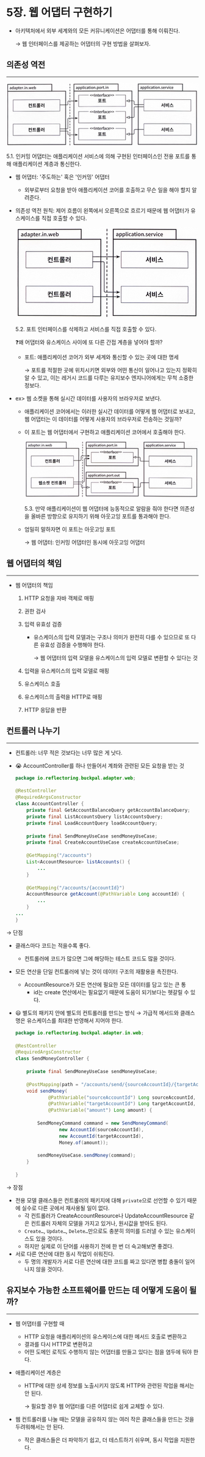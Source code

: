 # 5장. 웹 어댑터 구현하기

- 아키텍처에서 외부 세계와의 모든 커뮤니케이션은 어댑터를 통해 이뤄진다.
    
    → 웹 인터페이스를 제공하는 어댑터의 구현 방법을 살펴보자.
    

## 의존성 역전

---

![5.1. 인커밍 어댑터는 애플리케이션 서비스에 의해 구현된 인터페이스인 전용 포트를 통해 애플리케이션 계층과 통신한다.](./image/5/image.png)

5.1. 인커밍 어댑터는 애플리케이션 서비스에 의해 구현된 인터페이스인 전용 포트를 통해 애플리케이션 계층과 통신한다.

- 웹 어댑터: '주도하는' 혹은 '인커밍' 어댑터
    - 외부로부터 요청을 받아 애플리케이션 코어를 호출하고 무슨 일을 해야 할지 알려준다.

- 의존성 역전 원칙: 제어 흐름이 왼쪽에서 오른쪽으로 흐르기 때문에 웹 어댑터가 유스케이스를 직접 호출할 수 있다.
    
    ![5.2. 포트 인터페이스를 삭제하고 서비스를 직접 호출할 수 있다.](./image/5/image%201.png)
    
    5.2. 포트 인터페이스를 삭제하고 서비스를 직접 호출할 수 있다.
    
    ❓왜 어댑터와 유스케이스 사이에 또 다른 간접 계층을 넣어야 할까?
    
    - 포트: 애플리케이션 코어가 외부 세계와 통신할 수 있는 곳에 대한 명세
        
        → 포트를 적절한 곳에 위치시키면 외부와 어떤 통신이 일어나고 있는지 정확히 알 수 있고, 이는 레거시 코드를 다루는 유지보수 엔지니어에게는 무척 소중한 정보다.
        

- ex> 웹 소켓을 통해 실시간 데이터를 사용자의 브라우저로 보낸다.
    - 애플리케이션 코어에서는 이러한 실시간 데이터를 어떻게 웹 어댑터로 보내고, 웹 어댑터는 이 데이터를 어떻게 사용자의 브라우저로 전송하는 것일까?
    - 이 포트는 웹 어댑터에서 구현하고 애플리케이션 코어에서 호출해야 한다.
        
        ![5.3. 만약 애플리케이션이 웹 어댑터에 능동적으로 알람을 줘야 한다면 의존성을 올바른 방향으로 유지하기 위해 아웃고잉 포트를 통과해야 한다.](./image/5/image%202.png)
        
        5.3. 만약 애플리케이션이 웹 어댑터에 능동적으로 알람을 줘야 한다면 의존성을 올바른 방향으로 유지하기 위해 아웃고잉 포트를 통과해야 한다.
        
    - 엄밀히 말하자면 이 포트는 아웃고잉 포트
        
        → 웹 어댑터: 인커밍 어댑터인 동시에 아웃고잉 어댑터
        

## 웹 어댑터의 책임

---

- 웹 어댑터의 책임
    1. HTTP 요청을 자바 객체로 매핑
    2. 권한 검사
    3. 입력 유효성 검증
        - 유스케이스의 입력 모델과는 구조나 의미가 완전히 다를 수 있으므로 또 다른 유효성 검증을 수행해야 한다.
            
            → 웹 어댑터의 입력 모델을 유스케이스의 입력 모델로 변환할 수 있다는 것
            
    4. 입력을 유스케이스의 입력 모델로 매핑
    5. 유스케이스 호출
    6. 유스케이스의 출력을 HTTP로 매핑
    7. HTTP 응답을 반환

## 컨트롤러 나누기

---

- 컨트롤러: 너무 적은 것보다는 너무 많은 게 낫다.
- 😭 AccountController를 하나 만들어서 계좌와 관련된 모든 요청을 받는 것
    
    ```java
    package io.reflectoring.buckpal.adapter.web;
    
    @RestController
    @RequiredArgsConstructor
    class AccountController {
    	private final GetAccountBalanceQuery getAccountBalanceQuery;
    	private final ListAccountsQuery listAccountsQuery;
    	private final LoadAccountQuery loadAccountQuery;
    
    	private final SendMoneyUseCase sendMoneyUseCase;
    	private final CreateAccountUseCase createAccountUseCase;
    
    	@GetMapping("/accounts")
    	List<AccountResource> listAccounts() {
    		...
    	}
    
    	@GetMapping("/accounts/{accountId}")
    	AccountResource getAccount(@PathVariable Long accountId) {
    		...
    	}
    ...
    }
    ```
    

→ 단점

- 클래스마다 코드는 적을수록 좋다.
    - 컨트롤러에 코드가 많으면 그에 해당하는 테스트 코드도 많을 것이다.
- 모든 연산을 단일 컨트롤러에 넣는 것이 데이터 구조의 재활용을 촉진한다.
    - AccountResource가 모든 연산에 필요한 모든 데이터를 담고 있는 큰 통
        - id는 create 연산에서는 필요없기 때문에 도움이 되기보다는 헷갈릴 수 있다.
- 😃 별도의 패키지 안에 별도의 컨트롤러를 만드는 방식 → 가급적 메서드와 클래스명은 유스케이스를 최대한 반영해서 지어야 한다.
    
    ```java
    package io.reflectoring.buckpal.adapter.in.web;
    
    @RestController
    @RequiredArgsConstructor
    class SendMoneyController {
    
    	private final SendMoneyUseCase sendMoneyUseCase;
    
    	@PostMapping(path = "/accounts/send/{sourceAccountId}/{targetAccountId}/{amount}")
    	void sendMoney(
    			@PathVariable("sourceAccountId") Long sourceAccountId,
    			@PathVariable("targetAccountId") Long targetAccountId,
    			@PathVariable("amount") Long amount) {
    
    		SendMoneyCommand command = new SendMoneyCommand(
    				new AccountId(sourceAccountId),
    				new AccountId(targetAccountId),
    				Money.of(amount));
    
    		sendMoneyUseCase.sendMoney(command);
    	}
    
    }
    ```
    

→ 장점

- 전용 모델 클래스들은 컨트롤러의 패키지에 대해 `private`으로 선언할 수 있기 때문에 실수로 다른 곳에서 재사용될 일이 없다.
    - 각 컨트롤러가 CreateAccountResource나 UpdateAccountResource 같은 컨트롤러 자체의 모델을 가지고 있거나, 원시값을 받아도 된다.
    - `Create…`, `Update…`, `Delete…`만으로도 충분히 의미를 드러낼 수 있는 유스케이스도 있을 것이다.
    - 하지만 실제로 이 단어를 사용하기 전에 한 번 더 숙고해보면 좋겠다.
- 서로 다른 연산에 대한 동시 작업이 쉬워진다.
    - 두 명의 개발자가 서로 다른 연산에 대한 코드를 짜고 있다면 병합 충돌이 일어나지 않을 것이다.

## 유지보수 가능한 소프트웨어를 만드는 데 어떻게 도움이 될까?

---

- 웹 어댑터를 구현할 때
    - HTTP 요청을 애플리케이션의 유스케이스에 대한 메서드 호출로 변환하고
    - 결과를 다시 HTTP로 변환하고
    - 어떤 도메인 로직도 수행하지 않는 어댑터를 만들고 있다는 점을 염두에 둬야 한다.
- 애플리케이션 계층은
    - HTTP에 대한 상세 정보를 노출시키지 않도록 HTTP와 관련된 작업을 해서는 안 된다.
        
        → 필요할 경우 웹 어댑터를 다른 어댑터로 쉽게 교체할 수 있다.
        

- 웹 컨트롤러를 나눌 때는 모델을 공유하지 않는 여러 작은 클래스들을 만드는 것을 두려워해서는 안 된다.
    - 작은 클래스들은 더 파악하기 쉽고, 더 테스트하기 쉬우며, 동시 작업을 지원한다.
